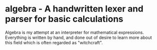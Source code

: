 # algebra - A handwritten lexer and parser for basic calculations
Algebra is my attempt at an interpreter for mathematical expressions. Everything is written by hand, and done out of desire to learn more about this field which is often regarded as "witchcraft".
